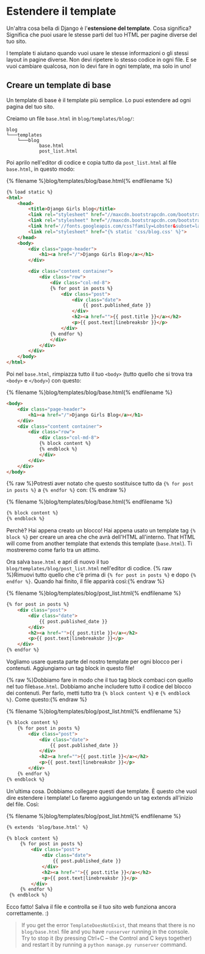 # Estendere il template

Un'altra cosa bella di Django è l'**estensione del template**. Cosa significa? Significa che puoi usare le stesse parti del tuo HTML per pagine diverse del tuo sito.

I template ti aiutano quando vuoi usare le stesse informazioni o gli stessi layout in pagine diverse. Non devi ripetere lo stesso codice in ogni file. E se vuoi cambiare qualcosa, non lo devi fare in ogni template, ma solo in uno!

## Creare un template di base

Un template di base è il template più semplice. Lo puoi estendere ad ogni pagina del tuo sito.

Creiamo un file `base.html` in `blog/templates/blog/`:

    blog
    └───templates
        └───blog
                base.html
                post_list.html
    

Poi aprilo nell'editor di codice e copia tutto da `post_list.html` al file `base.html`, in questo modo:

{% filename %}blog/templates/blog/base.html{% endfilename %}

```html
{% load static %}
<html>
    <head>
        <title>Django Girls blog</title>
        <link rel="stylesheet" href="//maxcdn.bootstrapcdn.com/bootstrap/3.2.0/css/bootstrap.min.css">
        <link rel="stylesheet" href="//maxcdn.bootstrapcdn.com/bootstrap/3.2.0/css/bootstrap-theme.min.css">
        <link href='//fonts.googleapis.com/css?family=Lobster&subset=latin,latin-ext' rel='stylesheet' type='text/css'>
        <link rel="stylesheet" href="{% static 'css/blog.css' %}">
    </head>
    <body>
        <div class="page-header">
            <h1><a href="/">Django Girls Blog</a></h1>
        </div>

        <div class="content container">
            <div class="row">
                <div class="col-md-8">
                {% for post in posts %}
                    <div class="post">
                        <div class="date">
                            {{ post.published_date }}
                        </div>
                        <h2><a href="">{{ post.title }}</a></h2>
                        <p>{{ post.text|linebreaksbr }}</p>
                    </div>
                {% endfor %}
                </div>
            </div>
        </div>
    </body>
</html>
```

Poi nel `base.html`, rimpiazza tutto il tuo `<body>` (tutto quello che si trova tra `<body>` e `</body>`) con questo:

{% filename %}blog/templates/blog/base.html{% endfilename %}

```html
<body>
    <div class="page-header">
        <h1><a href="/">Django Girls Blog</a></h1>
    </div>
    <div class="content container">
        <div class="row">
            <div class="col-md-8">
            {% block content %}
            {% endblock %}
            </div>
        </div>
    </div>
</body>
```

{% raw %}Potresti aver notato che questo sostituisce tutto da `{% for post in posts %}` a `{% endfor %}` con: {% endraw %}

{% filename %}blog/templates/blog/base.html{% endfilename %}

```html
{% block content %}
{% endblock %}
```

Perchè? Hai appena creato un blocco! Hai appena usato un template tag `{% block %}` per creare un area che che avrà dell'HTML all'interno. That HTML will come from another template that extends this template (`base.html`). Ti mostreremo come farlo tra un attimo.

Ora salva `base.html` e apri di nuovo il tuo `blog/templates/blog/post_list.html` nell'editor di codice. {% raw %}Rimuovi tutto quello che c'è prima di `{% for post in posts %}` e dopo `{% endfor %}`. Quando hai finito, il file apparirà così:{% endraw %}

{% filename %}blog/templates/blog/post_list.html{% endfilename %}

```html
{% for post in posts %}
    <div class="post">
        <div class="date">
            {{ post.published_date }}
        </div>
        <h2><a href="">{{ post.title }}</a></h2>
        <p>{{ post.text|linebreaksbr }}</p>
    </div>
{% endfor %}
```

Vogliamo usare questa parte del nostro template per ogni blocco per i contenuti. Aggiungiamo un tag block in questo file!

{% raw %}Dobbiamo fare in modo che il tuo tag block combaci con quello nel tuo file`base.html`. Dobbiamo anche includere tutto il codice del blocco dei contenuti. Per farlo, metti tutto tra `{% block content %}` e `{% endblock %}`. Come questo:{% endraw %}

{% filename %}blog/templates/blog/post_list.html{% endfilename %}

```html
{% block content %}
    {% for post in posts %}
        <div class="post">
            <div class="date">
                {{ post.published_date }}
            </div>
            <h2><a href="">{{ post.title }}</a></h2>
            <p>{{ post.text|linebreaksbr }}</p>
        </div>
    {% endfor %}
{% endblock %}
```

Un'ultima cosa. Dobbiamo collegare questi due template. È questo che vuol dire estendere i template! Lo faremo aggiungendo un tag extends all'inizio del file. Così:

{% filename %}blog/templates/blog/post_list.html{% endfilename %}

```html
{% extends 'blog/base.html' %}

{% block content %}
     {% for post in posts %}
         <div class="post">
             <div class="date">
                 {{ post.published_date }}
             </div>
             <h2><a href="">{{ post.title }}</a></h2>
             <p>{{ post.text|linebreaksbr }}</p>
         </div>
     {% endfor %}
 {% endblock %}
```

Ecco fatto! Salva il file e controlla se il tuo sito web funziona ancora correttamente. :)

> If you get the error `TemplateDoesNotExist`, that means that there is no `blog/base.html` file and you have `runserver` running in the console. Try to stop it (by pressing Ctrl+C – the Control and C keys together) and restart it by running a `python manage.py runserver` command.